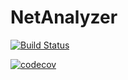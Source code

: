# NetAnalyzer

[![Build Status](https://travis-ci.org/travis-ci/travis-web.svg?branch=master)](https://travis-ci.org/travis-ci/travis-web)

[![codecov](https://codecov.io/gh/ValManP/NetAnalyzer/branch/master/graph/badge.svg)](https://codecov.io/gh/ValManP/NetAnalyzer)
